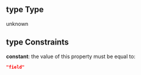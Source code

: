 ## type Type

unknown

## type Constraints

**constant**: the value of this property must be equal to:

```json
"field"
```
